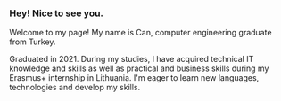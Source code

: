 ### Hey! Nice to see you.

<!--
**UygarcanBoz/UygarcanBoz** is a ✨ _special_ ✨ repository because its `README.md` (this file) appears on your GitHub profile.

Here are some ideas to get you started:

- 🔭 I’m currently working on ...
- 🌱 I’m currently learning ...
- 👯 I’m looking to collaborate on ...
- 🤔 I’m looking for help with ...
- 💬 Ask me about ...
- 📫 How to reach me: ...
- 😄 Pronouns: ...
- ⚡ Fun fact: ...
-->
Welcome to my page!
My name is Can, computer engineering graduate from Turkey.

Graduated in 2021. During my studies, I have acquired technical IT knowledge and skills as well as practical and business skills during my Erasmus+ internship in Lithuania. I'm eager to learn new languages, technologies and develop my skills.

